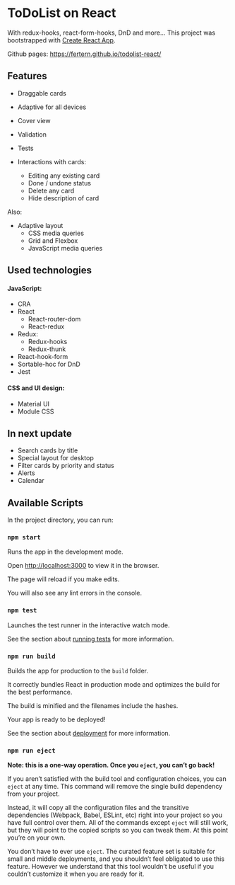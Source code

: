 # ToDoList on React

With redux-hooks, react-form-hooks, DnD and more...
This project was bootstrapped with [Create React App](https://github.com/facebook/create-react-app).    


Github pages: https://fertern.github.io/todolist-react/

## Features

- Draggable cards

- Adaptive for all devices

- Cover view
- Validation
- Tests

- Interactions with cards:
  - Editing any existing card
  - Done / undone status
  - Delete any card
  - Hide description of card

Also:

- Adaptive layout
  - CSS media queries
  - Grid and Flexbox
  - JavaScript media queries

## Used technologies

#### JavaScript:

- CRA
- React
  - React-router-dom
  - React-redux
- Redux:
  - Redux-hooks
  - Redux-thunk
- React-hook-form
- Sortable-hoc for DnD
- Jest

#### CSS and UI design:

- Material UI
- Module CSS

## In next update

- Search cards by title
- Special layout for desktop
- Filter cards by priority and status
- Alerts
- Calendar

## Available Scripts

In the project directory, you can run:

### `npm start`

Runs the app in the development mode.<br  />

Open [http://localhost:3000](http://localhost:3000) to view it in the browser.

The page will reload if you make edits.<br  />

You will also see any lint errors in the console.

### `npm test`

Launches the test runner in the interactive watch mode.<br  />

See the section about [running tests](https://facebook.github.io/create-react-app/docs/running-tests) for more information.

### `npm run build`

Builds the app for production to the `build` folder.<br  />

It correctly bundles React in production mode and optimizes the build for the best performance.

The build is minified and the filenames include the hashes.<br  />

Your app is ready to be deployed!

See the section about [deployment](https://facebook.github.io/create-react-app/docs/deployment) for more information.

### `npm run eject`

**Note: this is a one-way operation. Once you `eject`, you can’t go back!**

If you aren’t satisfied with the build tool and configuration choices, you can `eject` at any time. This command will remove the single build dependency from your project.

Instead, it will copy all the configuration files and the transitive dependencies (Webpack, Babel, ESLint, etc) right into your project so you have full control over them. All of the commands except `eject` will still work, but they will point to the copied scripts so you can tweak them. At this point you’re on your own.

You don’t have to ever use `eject`. The curated feature set is suitable for small and middle deployments, and you shouldn’t feel obligated to use this feature. However we understand that this tool wouldn’t be useful if you couldn’t customize it when you are ready for it.
